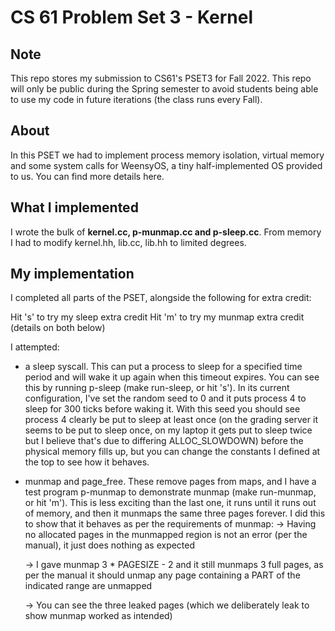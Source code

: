 CS 61 Problem Set 3 - Kernel
===================

## Note
This repo stores my submission to CS61's PSET3 for Fall 2022. This repo will only be public during the Spring semester to avoid students being able to use my code in future iterations (the class runs every Fall).

## About

In this PSET we had to implement process memory isolation, virtual memory and some system calls for WeensyOS, a tiny half-implemented OS provided to us. You can find more <href src="https://cs61.seas.harvard.edu/site/2022/WeensyOS/#gsc.tab=0">details here</href>.

## What I implemented

I wrote the bulk of <b>kernel.cc, p-munmap.cc and p-sleep.cc</b>. From memory I had to modify kernel.hh, lib.cc, lib.hh to limited degrees.

## My implementation

I completed all parts of the PSET, alongside the following for extra credit:

Hit 's' to try my sleep extra credit
Hit 'm' to try my munmap extra credit (details on both below)

I attempted:
 - a sleep syscall. This can put a process to sleep for a specified time period
   and will wake it up again when this timeout expires. You can see this by running p-sleep (make run-sleep, or hit 's').
   In its current configuration, I've set the random seed to 0 and it puts process 4 to sleep for 300 ticks
   before waking it. With this seed you should see process 4 clearly be put to sleep at least once (on the grading server it seems to be put to sleep once,
   on my laptop it gets put to sleep twice but I believe that's due to differing ALLOC_SLOWDOWN) before the physical memory
   fills up, but you can change the constants I defined at the top to see how it behaves.

 - munmap and page_free. These remove pages from maps, and I have a test program p-munmap to demonstrate munmap (make run-munmap, or hit 'm').
   This is less exciting than the last one, it runs until it runs out of memory, and then it munmaps the same three pages forever. I did this
   to show that it behaves as per the requirements of munmap:
    -> Having no allocated pages in the munmapped region is not an error (per the manual), it just does nothing as expected
    
    -> I gave munmap 3 * PAGESIZE - 2 and it still munmaps 3 full pages, as per  the manual it should unmap any page containing a PART of
       the indicated range are unmapped

    -> You can see the three leaked pages (which we deliberately leak to show munmap worked as intended)